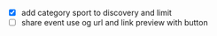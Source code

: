 - [x] add category sport to discovery and limit 
- [ ] share event  use og url and link preview with button